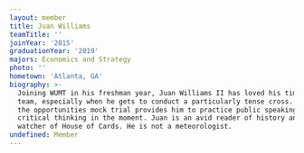 ```yaml
---
layout: member
title: Juan Williams
teamTitle: ''
joinYear: '2015'
graduationYear: '2019'
majors: Economics and Strategy
photo: ''
hometown: 'Atlanta, GA'
biography: >-
  Joining WUMT in his freshman year, Juan Williams II has loved his time on the
  team, especially when he gets to conduct a particularly tense cross. He loves
  the opportunities mock trial provides him to practice public speaking and
  critical thinking in the moment. Juan is an avid reader of history and an avid
  watcher of House of Cards. He is not a meteorologist.
undefined: Member
---
```


